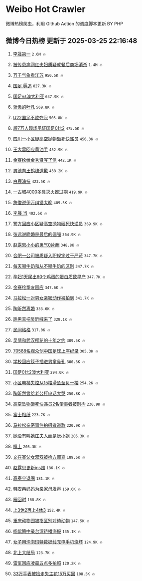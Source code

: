 # Weibo Hot Crawler 



微博热榜爬虫，利用 Github Action 的调度脚本更新 BY PHP 


## 微博今日热榜 更新于 2025-03-25 22:16:48 
1. [李晟第一](https://s.weibo.com/weibo?q=%E6%9D%8E%E6%99%9F%E7%AC%AC%E4%B8%80&t=31&band_rank=1&Refer=top) `2.6M 🔥` 

1. [被传患病网红夫妇质疑就餐后商场消杀](https://s.weibo.com/weibo?q=%23%E8%A2%AB%E4%BC%A0%E6%82%A3%E7%97%85%E7%BD%91%E7%BA%A2%E5%A4%AB%E5%A6%87%E8%B4%A8%E7%96%91%E5%B0%B1%E9%A4%90%E5%90%8E%E5%95%86%E5%9C%BA%E6%B6%88%E6%9D%80%23&t=31&band_rank=2&Refer=top) `1.4M 🔥` 

1. [万千气象看江苏](https://s.weibo.com/weibo?q=%23%E4%B8%87%E5%8D%83%E6%B0%94%E8%B1%A1%E7%9C%8B%E6%B1%9F%E8%8B%8F%23&t=31&band_rank=3&Refer=top) `950.5K 🔥` 

1. [国足 辱追](https://s.weibo.com/weibo?q=%E5%9B%BD%E8%B6%B3%20%E8%BE%B1%E8%BF%BD&t=31&band_rank=4&Refer=top) `827.3K 🔥` 

1. [国足vs澳大利亚](https://s.weibo.com/weibo?q=%23%E5%9B%BD%E8%B6%B3vs%E6%BE%B3%E5%A4%A7%E5%88%A9%E4%BA%9A%23&t=31&band_rank=5&Refer=top) `637.9K 🔥` 

1. [骄傲的叶凡](https://s.weibo.com/weibo?q=%E9%AA%84%E5%82%B2%E7%9A%84%E5%8F%B6%E5%87%A1&t=31&band_rank=6&Refer=top) `569.8K 🔥` 

1. [U22国足不败夺冠](https://s.weibo.com/weibo?q=%23U22%E5%9B%BD%E8%B6%B3%E4%B8%8D%E8%B4%A5%E5%A4%BA%E5%86%A0%23&t=31&band_rank=7&Refer=top) `505.8K 🔥` 

1. [超7万人现场见证国足0比2](https://s.weibo.com/weibo?q=%23%E8%B6%857%E4%B8%87%E4%BA%BA%E7%8E%B0%E5%9C%BA%E8%A7%81%E8%AF%81%E5%9B%BD%E8%B6%B30%E6%AF%942%23&t=31&band_rank=8&Refer=top) `475.5K 🔥` 

1. [四川一小区疑高空抛物砸死快递员](https://s.weibo.com/weibo?q=%23%E5%9B%9B%E5%B7%9D%E4%B8%80%E5%B0%8F%E5%8C%BA%E7%96%91%E9%AB%98%E7%A9%BA%E6%8A%9B%E7%89%A9%E7%A0%B8%E6%AD%BB%E5%BF%AB%E9%80%92%E5%91%98%23&t=31&band_rank=9&Refer=top) `456.3K 🔥` 

1. [王大雷回应黄油手](https://s.weibo.com/weibo?q=%23%E7%8E%8B%E5%A4%A7%E9%9B%B7%E5%9B%9E%E5%BA%94%E9%BB%84%E6%B2%B9%E6%89%8B%23&t=31&band_rank=10&Refer=top) `452.9K 🔥` 

1. [金赛纶给金秀贤写了信](https://s.weibo.com/weibo?q=%23%E9%87%91%E8%B5%9B%E7%BA%B6%E7%BB%99%E9%87%91%E7%A7%80%E8%B4%A4%E5%86%99%E4%BA%86%E4%BF%A1%23&t=31&band_rank=11&Refer=top) `442.1K 🔥` 

1. [男德向王鹤棣道歉](https://s.weibo.com/weibo?q=%23%E7%94%B7%E5%BE%B7%E5%90%91%E7%8E%8B%E9%B9%A4%E6%A3%A3%E9%81%93%E6%AD%89%23&t=31&band_rank=12&Refer=top) `438.2K 🔥` 

1. [白鹿演技](https://s.weibo.com/weibo?q=%E7%99%BD%E9%B9%BF%E6%BC%94%E6%8A%80&t=31&band_rank=13&Refer=top) `423.5K 🔥` 

1. [一古城4000多具灭火器过期](https://s.weibo.com/weibo?q=%23%E4%B8%80%E5%8F%A4%E5%9F%8E4000%E5%A4%9A%E5%85%B7%E7%81%AD%E7%81%AB%E5%99%A8%E8%BF%87%E6%9C%9F%23&t=31&band_rank=14&Refer=top) `419.9K 🔥` 

1. [詹俊说伊万纠错太晚](https://s.weibo.com/weibo?q=%23%E8%A9%B9%E4%BF%8A%E8%AF%B4%E4%BC%8A%E4%B8%87%E7%BA%A0%E9%94%99%E5%A4%AA%E6%99%9A%23&t=31&band_rank=15&Refer=top) `409.5K 🔥` 

1. [李晟 当](https://s.weibo.com/weibo?q=%E6%9D%8E%E6%99%9F%20%E5%BD%93&t=31&band_rank=16&Refer=top) `402.6K 🔥` 

1. [警方回应小区疑高空抛物砸死快递员](https://s.weibo.com/weibo?q=%23%E8%AD%A6%E6%96%B9%E5%9B%9E%E5%BA%94%E5%B0%8F%E5%8C%BA%E7%96%91%E9%AB%98%E7%A9%BA%E6%8A%9B%E7%89%A9%E7%A0%B8%E6%AD%BB%E5%BF%AB%E9%80%92%E5%91%98%23&t=31&band_rank=17&Refer=top) `369.9K 🔥` 

1. [张远说晚婚是最后的倔强](https://s.weibo.com/weibo?q=%E5%BC%A0%E8%BF%9C%E8%AF%B4%E6%99%9A%E5%A9%9A%E6%98%AF%E6%9C%80%E5%90%8E%E7%9A%84%E5%80%94%E5%BC%BA&t=31&band_rank=18&Refer=top) `364.9K 🔥` 

1. [赵露思小小的勇气0片酬](https://s.weibo.com/weibo?q=%23%E8%B5%B5%E9%9C%B2%E6%80%9D%E5%B0%8F%E5%B0%8F%E7%9A%84%E5%8B%87%E6%B0%940%E7%89%87%E9%85%AC%23&t=31&band_rank=19&Refer=top) `348.8K 🔥` 

1. [合肥一公司被质疑入职规定过于严苛](https://s.weibo.com/weibo?q=%23%E5%90%88%E8%82%A5%E4%B8%80%E5%85%AC%E5%8F%B8%E8%A2%AB%E8%B4%A8%E7%96%91%E5%85%A5%E8%81%8C%E8%A7%84%E5%AE%9A%E8%BF%87%E4%BA%8E%E4%B8%A5%E8%8B%9B%23&t=31&band_rank=20&Refer=top) `347.7K 🔥` 

1. [每天喝牛奶和从不喝牛奶的区别](https://s.weibo.com/weibo?q=%E6%AF%8F%E5%A4%A9%E5%96%9D%E7%89%9B%E5%A5%B6%E5%92%8C%E4%BB%8E%E4%B8%8D%E5%96%9D%E7%89%9B%E5%A5%B6%E7%9A%84%E5%8C%BA%E5%88%AB&t=31&band_rank=21&Refer=top) `347.7K 🔥` 

1. [孕妇1天尿出60个鸡蛋的蛋白质致早产](https://s.weibo.com/weibo?q=%23%E5%AD%95%E5%A6%871%E5%A4%A9%E5%B0%BF%E5%87%BA60%E4%B8%AA%E9%B8%A1%E8%9B%8B%E7%9A%84%E8%9B%8B%E7%99%BD%E8%B4%A8%E8%87%B4%E6%97%A9%E4%BA%A7%23&t=31&band_rank=22&Refer=top) `347.7K 🔥` 

1. [金赛纶挚友回应](https://s.weibo.com/weibo?q=%23%E9%87%91%E8%B5%9B%E7%BA%B6%E6%8C%9A%E5%8F%8B%E5%9B%9E%E5%BA%94%23&t=31&band_rank=23&Refer=top) `347.6K 🔥` 

1. [马拉松一对男女亲密动作被拍到](https://s.weibo.com/weibo?q=%23%E9%A9%AC%E6%8B%89%E6%9D%BE%E4%B8%80%E5%AF%B9%E7%94%B7%E5%A5%B3%E4%BA%B2%E5%AF%86%E5%8A%A8%E4%BD%9C%E8%A2%AB%E6%8B%8D%E5%88%B0%23&t=31&band_rank=24&Refer=top) `341.7K 🔥` 

1. [陶昕然离婚](https://s.weibo.com/weibo?q=%E9%99%B6%E6%98%95%E7%84%B6%E7%A6%BB%E5%A9%9A&t=31&band_rank=25&Refer=top) `333.6K 🔥` 

1. [跑男真把吴昕喊来了](https://s.weibo.com/weibo?q=%E8%B7%91%E7%94%B7%E7%9C%9F%E6%8A%8A%E5%90%B4%E6%98%95%E5%96%8A%E6%9D%A5%E4%BA%86&t=31&band_rank=26&Refer=top) `328.1K 🔥` 

1. [民间格格](https://s.weibo.com/weibo?q=%E6%B0%91%E9%97%B4%E6%A0%BC%E6%A0%BC&t=31&band_rank=27&Refer=top) `317.0K 🔥` 

1. [吴倩和武汉樱花的十年之约](https://s.weibo.com/weibo?q=%23%E5%90%B4%E5%80%A9%E5%92%8C%E6%AD%A6%E6%B1%89%E6%A8%B1%E8%8A%B1%E7%9A%84%E5%8D%81%E5%B9%B4%E4%B9%8B%E7%BA%A6%23&t=31&band_rank=28&Refer=top) `309.5K 🔥` 

1. [70588名观众创中国足球上座纪录](https://s.weibo.com/weibo?q=%2370588%E5%90%8D%E8%A7%82%E4%BC%97%E5%88%9B%E4%B8%AD%E5%9B%BD%E8%B6%B3%E7%90%83%E4%B8%8A%E5%BA%A7%E7%BA%AA%E5%BD%95%23&t=31&band_rank=29&Refer=top) `305.3K 🔥` 

1. [学校回应筷子插进男童鼻孔](https://s.weibo.com/weibo?q=%E5%AD%A6%E6%A0%A1%E5%9B%9E%E5%BA%94%E7%AD%B7%E5%AD%90%E6%8F%92%E8%BF%9B%E7%94%B7%E7%AB%A5%E9%BC%BB%E5%AD%94&t=31&band_rank=30&Refer=top) `300.3K 🔥` 

1. [国足0比2澳大利亚](https://s.weibo.com/weibo?q=%23%E5%9B%BD%E8%B6%B30%E6%AF%942%E6%BE%B3%E5%A4%A7%E5%88%A9%E4%BA%9A%23&t=31&band_rank=31&Refer=top) `294.0K 🔥` 

1. [小区电梯失控从15楼滑坠至负一楼](https://s.weibo.com/weibo?q=%23%E5%B0%8F%E5%8C%BA%E7%94%B5%E6%A2%AF%E5%A4%B1%E6%8E%A7%E4%BB%8E15%E6%A5%BC%E6%BB%91%E5%9D%A0%E8%87%B3%E8%B4%9F%E4%B8%80%E6%A5%BC%23&t=31&band_rank=32&Refer=top) `254.2K 🔥` 

1. [陶昕然曾给老公打电话大哭](https://s.weibo.com/weibo?q=%23%E9%99%B6%E6%98%95%E7%84%B6%E6%9B%BE%E7%BB%99%E8%80%81%E5%85%AC%E6%89%93%E7%94%B5%E8%AF%9D%E5%A4%A7%E5%93%AD%23&t=31&band_rank=33&Refer=top) `250.8K 🔥` 

1. [高空坠物砸死快递员2名肇事者被刑拘](https://s.weibo.com/weibo?q=%23%E9%AB%98%E7%A9%BA%E5%9D%A0%E7%89%A9%E7%A0%B8%E6%AD%BB%E5%BF%AB%E9%80%92%E5%91%982%E5%90%8D%E8%82%87%E4%BA%8B%E8%80%85%E8%A2%AB%E5%88%91%E6%8B%98%23&t=31&band_rank=34&Refer=top) `230.9K 🔥` 

1. [富士相纸](https://s.weibo.com/weibo?q=%E5%AF%8C%E5%A3%AB%E7%9B%B8%E7%BA%B8&t=31&band_rank=35&Refer=top) `223.7K 🔥` 

1. [马拉松亲密事件拍摄者道歉](https://s.weibo.com/weibo?q=%23%E9%A9%AC%E6%8B%89%E6%9D%BE%E4%BA%B2%E5%AF%86%E4%BA%8B%E4%BB%B6%E6%8B%8D%E6%91%84%E8%80%85%E9%81%93%E6%AD%89%23&t=31&band_rank=36&Refer=top) `220.9K 🔥` 

1. [她没有叫她庄夫人而是阮小姐](https://s.weibo.com/weibo?q=%E5%A5%B9%E6%B2%A1%E6%9C%89%E5%8F%AB%E5%A5%B9%E5%BA%84%E5%A4%AB%E4%BA%BA%E8%80%8C%E6%98%AF%E9%98%AE%E5%B0%8F%E5%A7%90&t=31&band_rank=37&Refer=top) `205.3K 🔥` 

1. [棋士](https://s.weibo.com/weibo?q=%E6%A3%8B%E5%A3%AB&t=31&band_rank=38&Refer=top) `205.3K 🔥` 

1. [文在寅父女双双被检方调查](https://s.weibo.com/weibo?q=%23%E6%96%87%E5%9C%A8%E5%AF%85%E7%88%B6%E5%A5%B3%E5%8F%8C%E5%8F%8C%E8%A2%AB%E6%A3%80%E6%96%B9%E8%B0%83%E6%9F%A5%23&t=31&band_rank=39&Refer=top) `189.6K 🔥` 

1. [赵露思更新ins照](https://s.weibo.com/weibo?q=%23%E8%B5%B5%E9%9C%B2%E6%80%9D%E6%9B%B4%E6%96%B0ins%E7%85%A7%23&t=31&band_rank=40&Refer=top) `186.1K 🔥` 

1. [高泰宇退圈](https://s.weibo.com/weibo?q=%23%E9%AB%98%E6%B3%B0%E5%AE%87%E9%80%80%E5%9C%88%23&t=31&band_rank=41&Refer=top) `181.1K 🔥` 

1. [韩安冉妈妈为亲家母发声](https://s.weibo.com/weibo?q=%23%E9%9F%A9%E5%AE%89%E5%86%89%E5%A6%88%E5%A6%88%E4%B8%BA%E4%BA%B2%E5%AE%B6%E6%AF%8D%E5%8F%91%E5%A3%B0%23&t=31&band_rank=42&Refer=top) `169.6K 🔥` 

1. [雁回时](https://s.weibo.com/weibo?q=%E9%9B%81%E5%9B%9E%E6%97%B6&t=31&band_rank=43&Refer=top) `168.8K 🔥` 

1. [上3休2再上4休3](https://s.weibo.com/weibo?q=%23%E4%B8%8A3%E4%BC%912%E5%86%8D%E4%B8%8A4%E4%BC%913%23&t=31&band_rank=44&Refer=top) `152.4K 🔥` 

1. [重庆动物园被指区别对待动物](https://s.weibo.com/weibo?q=%23%E9%87%8D%E5%BA%86%E5%8A%A8%E7%89%A9%E5%9B%AD%E8%A2%AB%E6%8C%87%E5%8C%BA%E5%88%AB%E5%AF%B9%E5%BE%85%E5%8A%A8%E7%89%A9%23&t=31&band_rank=45&Refer=top) `147.5K 🔥` 

1. [杨紫簪中录台湾待播海报](https://s.weibo.com/weibo?q=%23%E6%9D%A8%E7%B4%AB%E7%B0%AA%E4%B8%AD%E5%BD%95%E5%8F%B0%E6%B9%BE%E5%BE%85%E6%92%AD%E6%B5%B7%E6%8A%A5%23&t=31&band_rank=46&Refer=top) `135.1K 🔥` 

1. [女子用泡泡玛特数据线充电手机烧坏](https://s.weibo.com/weibo?q=%23%E5%A5%B3%E5%AD%90%E7%94%A8%E6%B3%A1%E6%B3%A1%E7%8E%9B%E7%89%B9%E6%95%B0%E6%8D%AE%E7%BA%BF%E5%85%85%E7%94%B5%E6%89%8B%E6%9C%BA%E7%83%A7%E5%9D%8F%23&t=31&band_rank=47&Refer=top) `124.9K 🔥` 

1. [北上大结局](https://s.weibo.com/weibo?q=%23%E5%8C%97%E4%B8%8A%E5%A4%A7%E7%BB%93%E5%B1%80%23&t=31&band_rank=48&Refer=top) `123.7K 🔥` 

1. [雷军回应凌晨五点多拍照](https://s.weibo.com/weibo?q=%23%E9%9B%B7%E5%86%9B%E5%9B%9E%E5%BA%94%E5%87%8C%E6%99%A8%E4%BA%94%E7%82%B9%E5%A4%9A%E6%8B%8D%E7%85%A7%23&t=31&band_rank=49&Refer=top) `120.2K 🔥` 

1. [33万手表被捡走失主花15万买回](https://s.weibo.com/weibo?q=%2333%E4%B8%87%E6%89%8B%E8%A1%A8%E8%A2%AB%E6%8D%A1%E8%B5%B0%E5%A4%B1%E4%B8%BB%E8%8A%B115%E4%B8%87%E4%B9%B0%E5%9B%9E%23&t=31&band_rank=50&Refer=top) `108.5K 🔥` 

